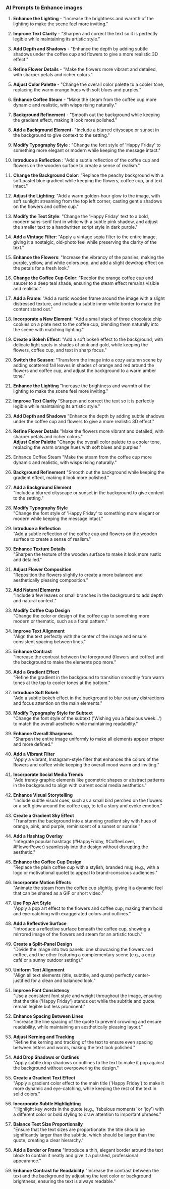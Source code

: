 ### AI Prompts to Enhance images
 
 1.  **Enhance the Lighting** - "Increase the brightness and warmth of the lighting to make the scene feel more inviting."

 3. **Improve Text Clarity** -   "Sharpen and correct the text so it is perfectly legible while maintaining its artistic style."

 4.  **Add Depth and Shadows** -   "Enhance the depth by adding subtle shadows under the coffee cup and flowers to give a more realistic 3D effect."

 5. **Refine Flower Details** -   "Make the flowers more vibrant and detailed, with sharper petals and richer colors."

 6. **Adjust Color Palette** -   "Change the overall color palette to a cooler tone, replacing the warm orange hues with soft blues and purples."

 7. **Enhance Coffee Steam** -   "Make the steam from the coffee cup more dynamic and realistic, with wisps rising naturally."

 8. **Background Refinement** -   "Smooth out the background while keeping the gradient effect, making it look more polished."

 9. **Add a Background Element**-   "Include a blurred cityscape or sunset in the background to give context to the setting."

 10. **Modify Typography Style** :   "Change the font style of 'Happy Friday' to something more elegant or modern while keeping the message intact."

 11. **Introduce a Reflection** :  "Add a subtle reflection of the coffee cup and flowers on the wooden surface to create a sense of realism."  
 12. **Change the Background Color**: "Replace the peachy background with a soft pastel blue gradient while keeping the flowers, coffee cup, and text intact."
    
 13.   **Adjust the Lighting**: "Add a warm golden-hour glow to the image, with soft sunlight streaming from the top left corner, casting gentle shadows on the flowers and coffee cup."
    
 14.   **Modify the Text Style**: "Change the 'Happy Friday' text to a bold, modern sans-serif font in white with a subtle pink shadow, and adjust the smaller text to a handwritten script style in dark purple."
    
 15.   **Add a Vintage Filter**: "Apply a vintage sepia filter to the entire image, giving it a nostalgic, old-photo feel while preserving the clarity of the text."
    
 16.   **Enhance the Flowers**: "Increase the vibrancy of the pansies, making the purple, yellow, and white colors pop, and add a slight dewdrop effect on the petals for a fresh look."
    
 17.   **Change the Coffee Cup Color**: "Recolor the orange coffee cup and saucer to a deep teal shade, ensuring the steam effect remains visible and realistic."
    
 18.   **Add a Frame**: "Add a rustic wooden frame around the image with a slight distressed texture, and include a subtle inner white border to make the content stand out."
    
 19.   **Incorporate a New Element**: "Add a small stack of three chocolate chip cookies on a plate next to the coffee cup, blending them naturally into the scene with matching lighting."
    
 20.   **Create a Bokeh Effect**: "Add a soft bokeh effect to the background, with delicate light spots in shades of pink and gold, while keeping the flowers, coffee cup, and text in sharp focus."
    
 21.   **Switch the Season**: "Transform the image into a cozy autumn scene by adding scattered fall leaves in shades of orange and red around the flowers and coffee cup, and adjust the background to a warm amber tone."
 22. **Enhance the Lighting**  "Increase the brightness and warmth of the lighting to make the scene feel more inviting."  
 23. **Improve Text Clarity**  "Sharpen and correct the text so it is perfectly legible while maintaining its artistic style."  
 24. **Add Depth and Shadows**  "Enhance the depth by adding subtle shadows under the coffee cup and flowers to give a more realistic 3D effect."  
 25.  **Refine Flower Details**  "Make the flowers more vibrant and detailed, with sharper petals and richer colors."  
 **Adjust Color Palette**  "Change the overall color palette to a cooler tone, replacing the warm orange hues with soft blues and purples."  
 26. Enhance Coffee Steam  "Make the steam from the coffee cup more dynamic and realistic, with wisps rising naturally."  
 27. **Background Refinement** "Smooth out the background while keeping the gradient effect, making it look more polished."  
 28. **Add a Background Element**  
"Include a blurred cityscape or sunset in the background to give context to the setting."  
 29. **Modify Typography Style**  
"Change the font style of 'Happy Friday' to something more elegant or modern while keeping the message intact."  
 30. **Introduce a Reflection**  
"Add a subtle reflection of the coffee cup and flowers on the wooden surface to create a sense of realism."  
  
 31. **Enhance Texture Details**  
"Sharpen the texture of the wooden surface to make it look more rustic and detailed."  
 32. **Adjust Flower Composition**  
"Reposition the flowers slightly to create a more balanced and aesthetically pleasing composition."  
 33. **Add Natural Elements**  
"Include a few leaves or small branches in the background to add depth and natural context."  
 34. **Modify Coffee Cup Design**  
"Change the color or design of the coffee cup to something more modern or thematic, such as a floral pattern."  
 35. **Improve Text Alignment**  
"Align the text perfectly with the center of the image and ensure consistent spacing between lines."  
 36. **Enhance Contrast**  
"Increase the contrast between the foreground (flowers and coffee) and the background to make the elements pop more."  
 37. **Add a Gradient Effect**  
"Refine the gradient in the background to transition smoothly from warm tones at the top to cooler tones at the bottom."  
 38. **Introduce Soft Bokeh**  
"Add a subtle bokeh effect in the background to blur out any distractions and focus attention on the main elements."  
 39. **Modify Typography Style for Subtext**  
"Change the font style of the subtext ('Wishing you a fabulous week...') to match the overall aesthetic while maintaining readability."  
 40. **Enhance Overall Sharpness**  
"Sharpen the entire image uniformly to make all elements appear crisper and more defined."  
  
 41. **Add a Vibrant Filter**  
"Apply a vibrant, Instagram-style filter that enhances the colors of the flowers and coffee while keeping the overall mood warm and inviting."  
 42. **Incorporate Social Media Trends**  
"Add trendy graphic elements like geometric shapes or abstract patterns in the background to align with current social media aesthetics."  
 43. **Enhance Visual Storytelling**  
"Include subtle visual cues, such as a small bird perched on the flowers or a soft glow around the coffee cup, to tell a story and evoke emotion."  
 44. **Create a Gradient Sky Effect**  
"Transform the background into a stunning gradient sky with hues of orange, pink, and purple, reminiscent of a sunset or sunrise."  
 45. **Add a Hashtag Overlay**  
"Integrate popular hashtags (#HappyFriday, #CoffeeLover, #FlowerPower) seamlessly into the design without disrupting the aesthetic."  
 46. **Enhance the Coffee Cup Design**  
"Replace the plain coffee cup with a stylish, branded mug (e.g., with a logo or motivational quote) to appeal to brand-conscious audiences."  
 47. **Incorporate Motion Effects**  
"Animate the steam from the coffee cup slightly, giving it a dynamic feel that can be shared as a GIF or short video."  
 48. **Use Pop Art Style**  
"Apply a pop art effect to the flowers and coffee cup, making them bold and eye-catching with exaggerated colors and outlines."  
 49. **Add a Reflective Surface**  
"Introduce a reflective surface beneath the coffee cup, showing a mirrored image of the flowers and steam for an artistic touch."  
 50. **Create a Split-Panel Design**  
"Divide the image into two panels: one showcasing the flowers and coffee, and the other featuring a complementary scene (e.g., a cozy café or a sunny outdoor setting)."  
  
 51. **Uniform Text Alignment**  
"Align all text elements (title, subtitle, and quote) perfectly center-justified for a clean and balanced look."  
 52. **Improve Font Consistency**  
"Use a consistent font style and weight throughout the image, ensuring that the title ('Happy Friday') stands out while the subtitle and quote remain legible but less prominent."  
 53. **Enhance Spacing Between Lines**  
"Increase the line spacing of the quote to prevent crowding and ensure readability, while maintaining an aesthetically pleasing layout."  
 54. **Adjust Kerning and Tracking**  
"Refine the kerning and tracking of the text to ensure even spacing between letters and words, making the text look polished."  
 55. **Add Drop Shadows or Outlines**  
"Apply subtle drop shadows or outlines to the text to make it pop against the background without overpowering the design."  
 56. **Create a Gradient Text Effect**  
"Apply a gradient color effect to the main title ('Happy Friday') to make it more dynamic and eye-catching, while keeping the rest of the text in solid colors."  
 57. **Incorporate Subtle Highlighting**  
"Highlight key words in the quote (e.g., 'fabulous moments' or 'joy') with a different color or bold styling to draw attention to important phrases."  
 58. **Balance Text Size Proportionally**  
"Ensure that the text sizes are proportionate: the title should be significantly larger than the subtitle, which should be larger than the quote, creating a clear hierarchy."  
 59. **Add a Border or Frame**  "Introduce a thin, elegant border around the text block to contain it neatly and give it a polished, professional appearance."  
 60. **Enhance Contrast for Readability**  "Increase the contrast between the text and the background by adjusting the text color or background brightness, ensuring the text is always readable."
